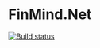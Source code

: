 # FinMind.Net

[![Build status](https://ci.appveyor.com/api/projects/status/bpcys0t99ss3ki26?svg=true)](https://ci.appveyor.com/project/Orlys/finmind-net)